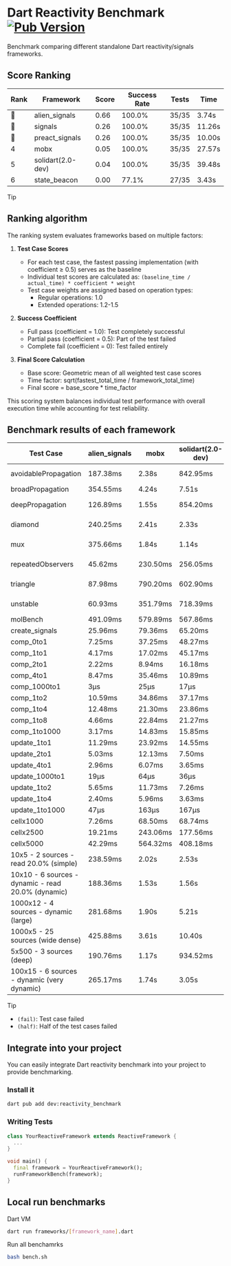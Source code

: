 # Dart Reactivity Benchmark [![Pub Version](https://img.shields.io/pub/v/reactivity_benchmark)](https://pub.dev/packages/reactivity_benchmark)

Benchmark comparing different standalone Dart reactivity/signals frameworks.

## Score Ranking

<!-- ranking start -->
| Rank | Framework | Score | Success Rate | Tests | Time |
|------|-----------|-------|--------------|-------|------|
| 🥇 | alien_signals | 0.66 | 100.0% | 35/35 | 3.74s |
| 🥈 | signals | 0.26 | 100.0% | 35/35 | 11.26s |
| 🥉 | preact_signals | 0.26 | 100.0% | 35/35 | 10.00s |
| 4 | mobx | 0.05 | 100.0% | 35/35 | 27.57s |
| 5 | solidart(2.0-dev) | 0.04 | 100.0% | 35/35 | 39.48s |
| 6 | state_beacon | 0.00 | 77.1% | 27/35 | 3.43s |

<!-- ranking end -->

> [!TIP]
> ## Ranking algorithm
>
> The ranking system evaluates frameworks based on multiple factors:
>
> 1. **Test Case Scores**
>    - For each test case, the fastest passing implementation (with coefficient ≥ 0.5) serves as the baseline
>    - Individual test scores are calculated as: `(baseline_time / actual_time) * coefficient * weight`
>    - Test case weights are assigned based on operation types:
>      - Regular operations: 1.0
>      - Extended operations: 1.2-1.5
>
> 2. **Success Coefficient**
>    - Full pass (coefficient = 1.0): Test completely successful
>    - Partial pass (coefficient = 0.5): Part of the test failed
>    - Complete fail (coefficient = 0): Test failed entirely
>
> 3. **Final Score Calculation**
>    - Base score: Geometric mean of all weighted test case scores
>    - Time factor: sqrt(fastest_total_time / framework_total_time)
>    - Final score = base_score * time_factor
>
> This scoring system balances individual test performance with overall execution time while accounting for test reliability.

## Benchmark results of each framework

<!-- test-case start -->
| Test Case | alien_signals | mobx | solidart(2.0-dev) | state_beacon | preact_signals | signals |
|---|---|---|---|---|---|---|
| avoidablePropagation | 187.38ms | 2.38s | 842.95ms | 149.18ms (fail) | 206.43ms | 210.06ms |
| broadPropagation | 354.55ms | 4.24s | 7.51s | 5.87ms (fail) | 456.42ms | 459.03ms |
| deepPropagation | 126.89ms | 1.55s | 854.20ms | 139.38ms (fail) | 174.76ms | 179.18ms |
| diamond | 240.25ms | 2.41s | 2.33s | 186.51ms (fail) | 276.14ms | 289.73ms |
| mux | 375.66ms | 1.84s | 1.14s | 191.59ms (fail) | 382.72ms | 414.69ms |
| repeatedObservers | 45.62ms | 230.50ms | 256.05ms | 52.37ms (fail) | 38.61ms | 46.71ms |
| triangle | 87.98ms | 790.20ms | 602.90ms | 76.88ms (fail) | 98.82ms | 101.68ms |
| unstable | 60.93ms | 351.79ms | 718.39ms | 339.88ms (fail) | 71.52ms | 74.11ms |
| molBench | 491.09ms | 579.89ms | 567.86ms | 1.14ms | 490.65ms | 487.50ms |
| create_signals | 25.96ms | 79.36ms | 65.20ms | 67.60ms | 4.82ms | 25.33ms |
| comp_0to1 | 7.25ms | 37.25ms | 48.27ms | 55.31ms | 17.65ms | 11.18ms |
| comp_1to1 | 4.17ms | 17.02ms | 45.17ms | 57.69ms | 10.98ms | 19.30ms |
| comp_2to1 | 2.22ms | 8.94ms | 16.18ms | 37.97ms | 17.34ms | 11.80ms |
| comp_4to1 | 8.47ms | 35.46ms | 10.89ms | 16.84ms | 14.95ms | 2.13ms |
| comp_1000to1 | 3μs | 25μs | 17μs | 46μs | 5μs | 5μs |
| comp_1to2 | 10.59ms | 34.86ms | 37.17ms | 49.37ms | 30.37ms | 13.18ms |
| comp_1to4 | 12.48ms | 21.30ms | 23.86ms | 47.97ms | 24.33ms | 12.79ms |
| comp_1to8 | 4.66ms | 22.84ms | 21.27ms | 46.64ms | 6.20ms | 9.18ms |
| comp_1to1000 | 3.17ms | 14.83ms | 15.85ms | 42.21ms | 6.41ms | 4.50ms |
| update_1to1 | 11.29ms | 23.92ms | 14.55ms | 5.72ms | 8.27ms | 9.27ms |
| update_2to1 | 5.03ms | 12.13ms | 7.50ms | 2.88ms | 4.05ms | 4.56ms |
| update_4to1 | 2.96ms | 6.07ms | 3.65ms | 1.48ms | 2.11ms | 2.39ms |
| update_1000to1 | 19μs | 64μs | 36μs | 15μs | 20μs | 23μs |
| update_1to2 | 5.65ms | 11.73ms | 7.26ms | 2.94ms | 4.08ms | 4.94ms |
| update_1to4 | 2.40ms | 5.96ms | 3.63ms | 1.50ms | 2.09ms | 2.33ms |
| update_1to1000 | 47μs | 163μs | 167μs | 412μs | 1.05ms | 44μs |
| cellx1000 | 7.26ms | 68.50ms | 68.74ms | 5.07ms | 9.64ms | 9.69ms |
| cellx2500 | 19.21ms | 243.06ms | 177.56ms | 20.62ms | 25.36ms | 31.13ms |
| cellx5000 | 42.29ms | 564.32ms | 408.18ms | 60.16ms | 67.31ms | 62.31ms |
| 10x5 - 2 sources - read 20.0% (simple) | 238.59ms | 2.02s | 2.53s | 260.43ms | 455.74ms | 518.09ms |
| 10x10 - 6 sources - dynamic - read 20.0% (dynamic) | 188.36ms | 1.53s | 1.56s | 200.22ms | 275.39ms | 285.68ms |
| 1000x12 - 4 sources - dynamic (large) | 281.68ms | 1.90s | 5.21s | 334.72ms | 3.56s | 3.84s |
| 1000x5 - 25 sources (wide dense) | 425.88ms | 3.61s | 10.40s | 505.42ms | 2.59s | 3.41s |
| 5x500 - 3 sources (deep) | 190.76ms | 1.17s | 934.52ms | 202.97ms | 230.28ms | 231.16ms |
| 100x15 - 6 sources - dynamic (very dynamic) | 265.17ms | 1.74s | 3.05s | 259.99ms | 447.69ms | 478.11ms |

<!-- test-case end -->

> [!TIP]
> - `(fail)`: Test case failed
> - `(half)`: Half of the test cases failed

## Integrate into your project

You can easily integrate Dart reactivity benchmark into your project to provide benchmarking.

### Install it

```bash
dart pub add dev:reactivity_benchmark
```

### Writing Tests

```dart
class YourReactiveFramework extends ReactiveFramework {
  ...
}

void main() {
  final framework = YourReactiveFramework();
  runFrameworkBench(framework);
}
```

## Local run benchmarks

Dart VM
```bash
dart run frameworks/[framework_name].dart
```

Run all benchamrks
```bash
bash bench.sh
```
